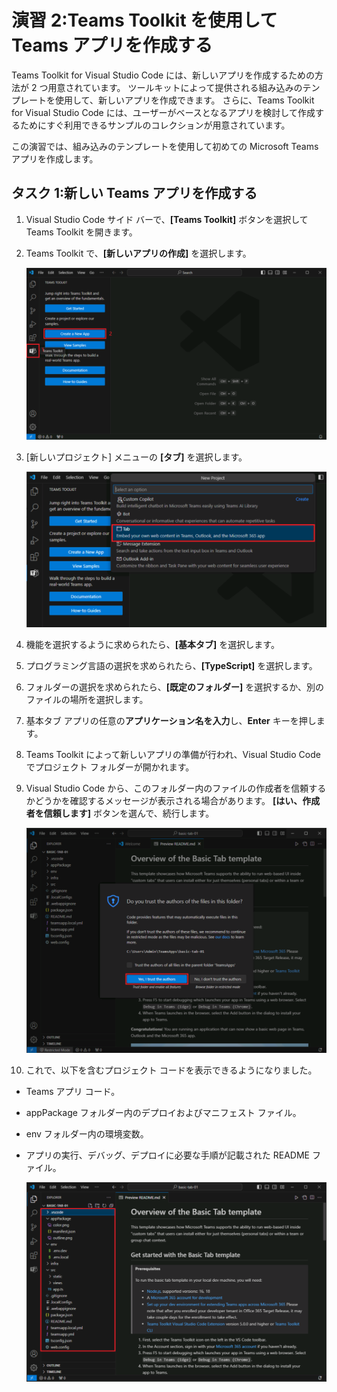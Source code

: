 # 演習 2:Teams Toolkit を使用して Teams アプリを作成する

Teams Toolkit for Visual Studio Code には、新しいアプリを作成するための方法が 2 つ用意されています。 ツールキットによって提供される組み込みのテンプレートを使用して、新しいアプリを作成できます。 さらに、Teams Toolkit for Visual Studio Code には、ユーザーがベースとなるアプリを検討して作成するためにすぐ利用できるサンプルのコレクションが用意されています。 

この演習では、組み込みのテンプレートを使用して初めての Microsoft Teams アプリを作成します。

## タスク 1:新しい Teams アプリを作成する

1. Visual Studio Code サイド バーで、**[Teams Toolkit]** ボタンを選択して Teams Toolkit を開きます。
1. Teams Toolkit で、**[新しいアプリの作成]** を選択します。

   ![新しいアプリの作成のスクリーンショット](../../media/create-new-app.png)

1. [新しいプロジェクト] メニューの **[タブ]** を選択します。

   ![タブの選択のスクリーンショット](../../media/new-select-tab.png)
   
1. 機能を選択するように求められたら、**[基本タブ]** を選択します。
1. プログラミング言語の選択を求められたら、**[TypeScript]** を選択します。
1. フォルダーの選択を求められたら、**[既定のフォルダー]** を選択するか、別のファイルの場所を選択します。
1. 基本タブ アプリの任意の**アプリケーション名を入力**し、**Enter** キーを押します。
1. Teams Toolkit によって新しいアプリの準備が行われ、Visual Studio Code でプロジェクト フォルダーが開かれます。
1. Visual Studio Code から、このフォルダー内のファイルの作成者を信頼するかどうかを確認するメッセージが表示される場合があります。 **[はい、作成者を信頼します]** ボタンを選んで、続行します。

   ![[作成者を信頼する] のスクリーンショット](../../media/trust-authors.png)

1. これで、以下を含むプロジェクト コードを表示できるようになりました。

- Teams アプリ コード。
- appPackage フォルダー内のデプロイおよびマニフェスト ファイル。
- env フォルダー内の環境変数。
- アプリの実行、デバッグ、デプロイに必要な手順が記載された README ファイル。

  ![タブ プロジェクト コードのスクリーンショット](../../media/tab-project-code.png)
